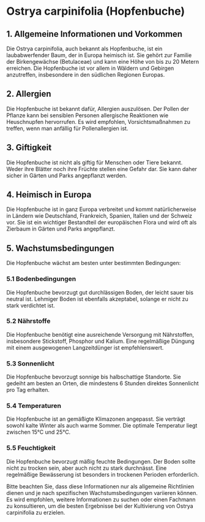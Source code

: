 # Ostrya carpinifolia (Hopfenbuche)

## 1. Allgemeine Informationen und Vorkommen
Die Ostrya carpinifolia, auch bekannt als Hopfenbuche, ist ein laubabwerfender Baum, der in Europa heimisch ist. Sie gehört zur Familie der Birkengewächse (Betulaceae) und kann eine Höhe von bis zu 20 Metern erreichen. Die Hopfenbuche ist vor allem in Wäldern und Gebirgen anzutreffen, insbesondere in den südlichen Regionen Europas.

## 2. Allergien
Die Hopfenbuche ist bekannt dafür, Allergien auszulösen. Der Pollen der Pflanze kann bei sensiblen Personen allergische Reaktionen wie Heuschnupfen hervorrufen. Es wird empfohlen, Vorsichtsmaßnahmen zu treffen, wenn man anfällig für Pollenallergien ist.

## 3. Giftigkeit
Die Hopfenbuche ist nicht als giftig für Menschen oder Tiere bekannt. Weder ihre Blätter noch ihre Früchte stellen eine Gefahr dar. Sie kann daher sicher in Gärten und Parks angepflanzt werden.

## 4. Heimisch in Europa
Die Hopfenbuche ist in ganz Europa verbreitet und kommt natürlicherweise in Ländern wie Deutschland, Frankreich, Spanien, Italien und der Schweiz vor. Sie ist ein wichtiger Bestandteil der europäischen Flora und wird oft als Zierbaum in Gärten und Parks angepflanzt.

## 5. Wachstumsbedingungen
Die Hopfenbuche wächst am besten unter bestimmten Bedingungen:

### 5.1 Bodenbedingungen
Die Hopfenbuche bevorzugt gut durchlässigen Boden, der leicht sauer bis neutral ist. Lehmiger Boden ist ebenfalls akzeptabel, solange er nicht zu stark verdichtet ist.

### 5.2 Nährstoffe
Die Hopfenbuche benötigt eine ausreichende Versorgung mit Nährstoffen, insbesondere Stickstoff, Phosphor und Kalium. Eine regelmäßige Düngung mit einem ausgewogenen Langzeitdünger ist empfehlenswert.

### 5.3 Sonnenlicht
Die Hopfenbuche bevorzugt sonnige bis halbschattige Standorte. Sie gedeiht am besten an Orten, die mindestens 6 Stunden direktes Sonnenlicht pro Tag erhalten.

### 5.4 Temperaturen
Die Hopfenbuche ist an gemäßigte Klimazonen angepasst. Sie verträgt sowohl kalte Winter als auch warme Sommer. Die optimale Temperatur liegt zwischen 15°C und 25°C.

### 5.5 Feuchtigkeit
Die Hopfenbuche bevorzugt mäßig feuchte Bedingungen. Der Boden sollte nicht zu trocken sein, aber auch nicht zu stark durchnässt. Eine regelmäßige Bewässerung ist besonders in trockenen Perioden erforderlich.

Bitte beachten Sie, dass diese Informationen nur als allgemeine Richtlinien dienen und je nach spezifischen Wachstumsbedingungen variieren können. Es wird empfohlen, weitere Informationen zu suchen oder einen Fachmann zu konsultieren, um die besten Ergebnisse bei der Kultivierung von Ostrya carpinifolia zu erzielen.
